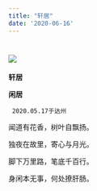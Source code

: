 ```yaml
---
title: "轩居"
date: '2020-06-16'
---
```

  #  ![](/images/heshui.jpg)
  **轩居**
  
  **闲居**
  
   
     2020.05.17于达州
     
闻道有花香，树叶自飘扬。

独夜在故里，寄心与月光。

脚下万里路，笔底千百行。

身闲本无事，何处撩肝肠。


